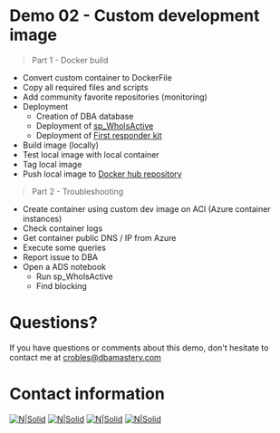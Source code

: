 # Demo 02 - Custom development image

> Part 1 - Docker build

* Convert custom container to DockerFile
* Copy all required files and scripts
* Add community favorite repositories (monitoring)
* Deployment
    * Creation of DBA database
    * Deployment of [sp_WhoIsActive](https://github.com/amachanic/sp_whoisactive)
    * Deployment of [First responder kit](https://github.com/BrentOzarULTD/SQL-Server-First-Responder-Kit)
* Build image (locally)
* Test local image with local container
* Tag local image
* Push local image to [Docker hub repository](https://cloud.docker.com/u/crobles10/repository/docker/crobles10/hr-database)

> Part 2 - Troubleshooting

* Create container using custom dev image on ACI (Azure container instances)
* Check container logs
* Get container public DNS / IP from Azure
* Execute some queries
* Report issue to DBA
* Open a ADS notebook
	* Run sp_WhoIsActive
    * Find blocking

# Questions?
If you have questions or comments about this demo, don't hesitate to contact me at <crobles@dbamastery.com>

# Contact information
[![N|Solid](http://dbamastery.com/wp-content/uploads/2018/08/if_twitter_circle_color_107170.png)](https://twitter.com/dbamastery) [![N|Solid](http://dbamastery.com/wp-content/uploads/2018/08/if_github_circle_black_107161.png)](https://github.com/dbamaster) [![N|Solid](http://dbamastery.com/wp-content/uploads/2018/08/if_linkedin_circle_color_107178.png)](https://www.linkedin.com/in/croblesdba/) [![N|Solid](http://dbamastery.com/wp-content/uploads/2018/08/if_browser_1055104.png)](http://dbamastery.com/)
